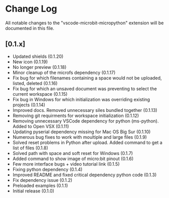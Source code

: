 # Change Log

All notable changes to the "vscode-microbit-micropython" extension will be documented in this file.

## [0.1.x]

- Updated shields (0.1.20)
- New icon (0.1.19)
- No longer preview (0.1.18)
- Minor cleanup of the microfs dependency (0.1.17)
- Fix bug for which filenames containing a space would not be uploaded, listed, deleted (0.1.16)
- Fix bug for which an unsaved document was preventing to select the current workspace (0.1.15)
- Fix bug in Windows for which initialization was overriding existing projects (0.1.14)
- Improved docs. Removed unnecessary siles bundled together (0.1.13)
- Removing git requirments for workspace initialization (0.1.12)
- Removing unnecessary VSCode dependency for python (ms-python). Added to Open VSX (0.1.11)
- Updating pyserial dependency missing for Mac OS Big Sur (0.1.10)
- Numerous bug fixes to work with moultiple and large files (0.1.9)
- Solved reset problems in Python after upload. Added command to get a list of files (0.1.8)
- Solved path with space and soft reset for Windows (0.1.7)
- Added command to show image of micro:bit pinout (0.1.6)
- Few more interface bugs + video tutorial link (0.1.5)
- Fixing python dependency (0.1.4)
- Improved README and fixed critical dependency python code (0.1.3)
- Fix dependency issue (0.1.2)
- Preloaded examples (0.1.1)
- Initial release (0.1.0)
